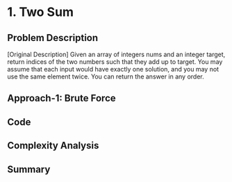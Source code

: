 # 1. Two Sum

## Problem Description
[Original Description]
Given an array of integers nums and an integer target, return indices of the two numbers such that they add up to target. 
You may assume that each input would have exactly one solution, and you may not use the same element twice. 
You can return the answer in any order.

## Approach-1: Brute Force

## Code

## Complexity Analysis

## Summary

